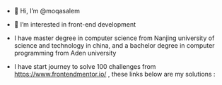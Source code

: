 - 👋 Hi, I’m @moqasalem 
- 👀 I’m interested in  front-end development  
- I have master degree in computer science from Nanjing university of science and technology in china, and a bachelor degree in computer programming from Aden university 

- I have start journey to solve 100 challenges from https://www.frontendmentor.io/ , these links below are my solutions :


<!---
moqasalem/moqasalem is a ✨ special ✨ repository because its `README.md` (this file) appears on your GitHub profile.
You can click the Preview link to take a look at your changes.
--->
